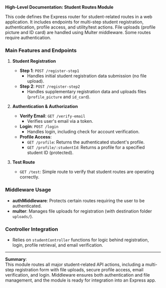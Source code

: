 **High-Level Documentation: Student Routes Module**

This code defines the Express router for student-related routes in a web application. It includes endpoints for multi-step student registration, authentication, profile access, and utility/test actions. File uploads (profile picture and ID card) are handled using Multer middleware. Some routes require authentication.

### Main Features and Endpoints

1. **Student Registration**
   - **Step 1**: `POST /register-step1`
     - Handles initial student registration data submission (no file upload).
   - **Step 2**: `POST /register-step2`
     - Handles supplementary registration data and uploads files (`profile_picture` and `id_card`).

2. **Authentication & Authorization**
   - **Verify Email**: `GET /verify-email`
     - Verifies user's email via a token.
   - **Login**: `POST /login`
     - Handles login, including check for account verification.
   - **Profile Access**:
     - `GET /profile`: Returns the authenticated student's profile.
     - `GET /profile/:studentId`: Returns a profile for a specified student ID (protected).

3. **Test Route**
   - `GET /test`: Simple route to verify that student routes are operating correctly.

### Middleware Usage

- **authMiddleware**: Protects certain routes requiring the user to be authenticated.
- **multer**: Manages file uploads for registration (with destination folder `uploads/`).

### Controller Integration

- Relies on `studentController` functions for logic behind registration, login, profile retrieval, and email verification.

---

**Summary**:  
This module routes all major student-related API actions, including a multi-step registration form with file uploads, secure profile access, email verification, and login. Middleware ensures both authentication and file management, and the module is ready for integration into an Express app.